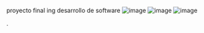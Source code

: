 proyecto final ing desarrollo de software
![image](https://github.com/camCy/cursosOnline/assets/113046973/cf6193ec-c122-4dbf-912b-7819e0b8e902)
![image](https://github.com/camCy/cursosOnline/assets/113046973/fa7f815b-4a5d-4e7c-ad18-2bd6cf8a699f)
![image](https://github.com/camCy/cursosOnline/assets/113046973/f208e0cc-4ffb-4e96-8c5d-3ed7116efa05)

.
